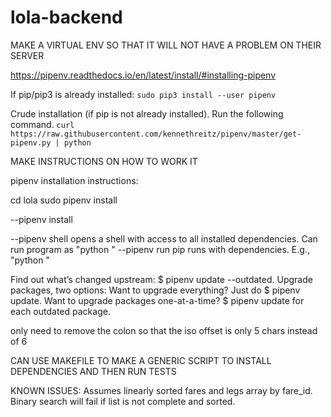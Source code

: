 # lola-backend

MAKE A VIRTUAL ENV SO THAT IT WILL NOT HAVE A PROBLEM ON THEIR SERVER

https://pipenv.readthedocs.io/en/latest/install/#installing-pipenv

If pip/pip3 is already installed:
`sudo pip3 install --user pipenv`

Crude installation (if pip is not already installed). Run the following command.
`curl https://raw.githubusercontent.com/kennethreitz/pipenv/master/get-pipenv.py | python`

MAKE INSTRUCTIONS ON HOW TO WORK IT

pipenv installation instructions:

cd lola
sudo pipenv install

--pipenv install

--pipenv shell
    opens a shell with access to all installed dependencies. Can run program as "python <filename>"
--pipenv run pip
    runs with dependencies. E.g., "python <filename>"


Find out what’s changed upstream: $ pipenv update --outdated.
Upgrade packages, two options:
Want to upgrade everything? Just do $ pipenv update.
Want to upgrade packages one-at-a-time? $ pipenv update <pkg> for each outdated package.

only need to remove the colon so that the iso offset is only 5 chars instead of 6

CAN USE MAKEFILE TO MAKE A GENERIC SCRIPT TO INSTALL DEPENDENCIES AND THEN RUN TESTS

KNOWN ISSUES:
Assumes linearly sorted fares and legs array by fare_id. Binary search will fail if list is not complete and sorted.
